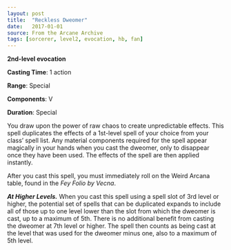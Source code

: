 ```yaml
---
layout: post
title:  "Reckless Dweomer"
date:   2017-01-01
source: From the Arcane Archive
tags: [sorcerer, level2, evocation, hb, fan]
---
```


**2nd-level evocation**

**Casting Time**: 1 action

**Range**: Special

**Components**: V

**Duration**: Special

You draw upon the power of raw chaos to create unpredictable effects. This spell duplicates the effects of a 1st-level spell of your choice from your class’ spell list. Any material components required for the spell appear magically in your hands when you cast the dweomer, only to disappear once they have been used. The effects of the spell are then applied instantly.

After you cast this spell, you must immediately roll on the Weird Arcana table, found in the *Fey Folio by Vecna*.

***At Higher Levels.*** When you cast this spell using a spell slot of 3rd level or higher, the potential set of spells that can be duplicated expands to include all of those up to one level lower than the slot from which the dweomer is cast, up to a maximum of 5th. There is no additional benefit from casting the dweomer at 7th level or higher. The spell then counts as being cast at the level that was used for the dweomer minus one, also to a maximum of 5th level.

